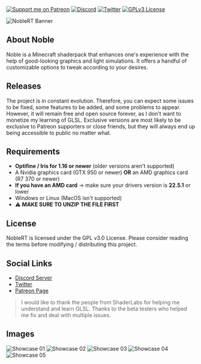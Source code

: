 [![Support me on Patreon](https://img.shields.io/endpoint.svg?url=https%3A%2F%2Fshieldsio-patreon.vercel.app%2Fapi%3Fusername%3DBelmu%26type%3Dpatrons&style=flat)](https://patreon.com/Belmu)
[![Discord](https://img.shields.io/discord/804772139344461834.svg?logo=discord&logoColor=white&logoWidth=20&labelColor=7289DA&label=Discord)](https://discord.gg/jjRrhpkH9e)
[![Twitter](https://img.shields.io/twitter/follow/Belmu_?color=dark&label=Follow&logoColor=dark)](https://twitter.com/Belmu_)
[![GPLv3 License](https://img.shields.io/badge/License-GPLv3-blue.svg)](http://perso.crans.org/besson/LICENSE.html)

![NobleRT Banner](https://i.imgur.com/f40wZvT.png)

## About Noble
Noble is a Minecraft shaderpack that enhances one's experience with the help of good-looking graphics and light simulations.
It offers a handful of customizable options to tweak according to your desires. 

## Releases
The project is in constant evolution. Therefore, you can expect some issues to be fixed,
some features to be added, and some problems to appear. However, it will remain free and
open source forever, as I don't want to monetize my learning of GLSL. Exclusive versions are most
likely to be exclusive to Patreon supporters or close friends, but they will always end up
being accessible to public no matter what.

## Requirements
* **Optifine / Iris for 1.16 or newer** (older versions aren't supported)
* A Nvidia graphics card (GTX 950 or newer) **OR**  an AMD graphics card (R7 370 or newer)
* **If you have an AMD card** → make sure your drivers version is **22.5.1** or lower
* Windows or Linux (MacOS isn't supported)
* ⚠️ **MAKE SURE TO UNZIP THE FILE FIRST**

## License
NobleRT is licensed under the GPL v3.0 License. Please consider reading the terms before modifying / distributing this project.

## Social Links
* [Discord Server](https://discord.gg/jjRrhpkH9e "Discord Server")
* [Twitter](https://twitter.com/Belmu_ "Twitter")
* [Patreon Page](https://patreon.com/Belmu "Patreon Page")

> I would like to thank the people from ShaderLabs for helping me understand and learn GLSL.
> Thanks to the beta testers who helped me fix and deal with multiple issues.

## Images
![Showcase 01](https://i.imgur.com/DhkbJMt.png)
![Showcase 02](https://i.imgur.com/rnXWe8W.png)
![Showcase 03](https://i.imgur.com/EyxxpKi.png)
![Showcase 04](https://i.imgur.com/hzjM5m4.png)
![Showcase 05](https://i.imgur.com/A9LJIGB.png)
